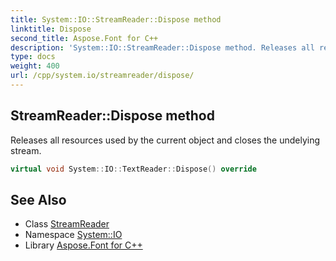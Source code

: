 ```yaml
---
title: System::IO::StreamReader::Dispose method
linktitle: Dispose
second_title: Aspose.Font for C++
description: 'System::IO::StreamReader::Dispose method. Releases all resources used by the current object and closes the undelying stream in C++.'
type: docs
weight: 400
url: /cpp/system.io/streamreader/dispose/
---
```

## StreamReader::Dispose method


Releases all resources used by the current object and closes the undelying stream.

```cpp
virtual void System::IO::TextReader::Dispose() override
```

## See Also

* Class [StreamReader](../)
* Namespace [System::IO](../../)
* Library [Aspose.Font for C++](../../../)

